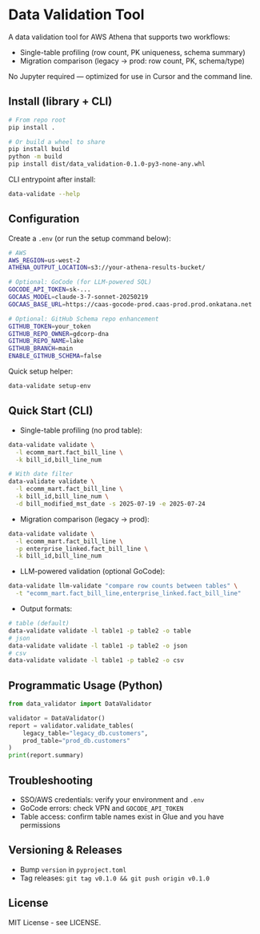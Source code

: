 # Data Validation Tool

A data validation tool for AWS Athena that supports two workflows:
- Single-table profiling (row count, PK uniqueness, schema summary)
- Migration comparison (legacy → prod: row count, PK, schema/type)

No Jupyter required — optimized for use in Cursor and the command line.

## Install (library + CLI)

```bash
# From repo root
pip install .

# Or build a wheel to share
pip install build
python -m build
pip install dist/data_validation-0.1.0-py3-none-any.whl
```

CLI entrypoint after install:
```bash
data-validate --help
```

## Configuration

Create a `.env` (or run the setup command below):
```bash
# AWS
AWS_REGION=us-west-2
ATHENA_OUTPUT_LOCATION=s3://your-athena-results-bucket/

# Optional: GoCode (for LLM-powered SQL)
GOCODE_API_TOKEN=sk-...
GOCAAS_MODEL=claude-3-7-sonnet-20250219
GOCAAS_BASE_URL=https://caas-gocode-prod.caas-prod.prod.onkatana.net

# Optional: GitHub Schema repo enhancement
GITHUB_TOKEN=your_token
GITHUB_REPO_OWNER=gdcorp-dna
GITHUB_REPO_NAME=lake
GITHUB_BRANCH=main
ENABLE_GITHUB_SCHEMA=false
```

Quick setup helper:
```bash
data-validate setup-env
```

## Quick Start (CLI)

- Single-table profiling (no prod table):
```bash
data-validate validate \
  -l ecomm_mart.fact_bill_line \
  -k bill_id,bill_line_num

# With date filter
data-validate validate \
  -l ecomm_mart.fact_bill_line \
  -k bill_id,bill_line_num \
  -d bill_modified_mst_date -s 2025-07-19 -e 2025-07-24
```

- Migration comparison (legacy → prod):
```bash
data-validate validate \
  -l ecomm_mart.fact_bill_line \
  -p enterprise_linked.fact_bill_line \
  -k bill_id,bill_line_num
```

- LLM-powered validation (optional GoCode):
```bash
data-validate llm-validate "compare row counts between tables" \
  -t "ecomm_mart.fact_bill_line,enterprise_linked.fact_bill_line"
```

- Output formats:
```bash
# table (default)
data-validate validate -l table1 -p table2 -o table
# json
data-validate validate -l table1 -p table2 -o json
# csv
data-validate validate -l table1 -p table2 -o csv
```

## Programmatic Usage (Python)

```python
from data_validator import DataValidator

validator = DataValidator()
report = validator.validate_tables(
    legacy_table="legacy_db.customers",
    prod_table="prod_db.customers"
)
print(report.summary)
```

## Troubleshooting

- SSO/AWS credentials: verify your environment and `.env`
- GoCode errors: check VPN and `GOCODE_API_TOKEN`
- Table access: confirm table names exist in Glue and you have permissions

## Versioning & Releases

- Bump `version` in `pyproject.toml`
- Tag releases: `git tag v0.1.0 && git push origin v0.1.0`

## License

MIT License - see LICENSE. 